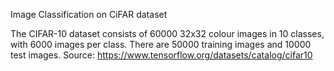 
Image Classification on CiFAR dataset

The CIFAR-10 dataset consists of 60000 32x32 colour images in 10 classes, with 6000 images per class. There are 50000 training images and 10000 test images. Source: https://www.tensorflow.org/datasets/catalog/cifar10
